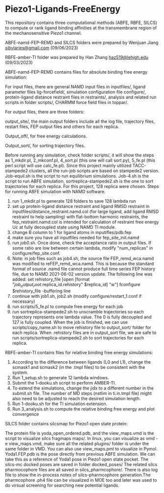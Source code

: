 # Piezo1-Ligands-FreeEnergy
This repository contains three computational methods (ABFE, RBFE, SILCS) to compute or rank ligand binding affinities at the transmembrane region of the mechanosensitive Piezo1 channel.

ABFE-namd-FEP-REMD and SILCS folders were prepared by Wenjuan Jiang <sibylaries@gmail.com> (09/06/2023)

RBFE-amber-TI folder was prepared by Han Zhang <haz519@lehigh.edu> (09/03/2023)

ABFE-namd-FEP-REMD contains files for absolute binding free energy simulation:

For input files, there are general NAMD input files in inputfiles/, ligand parameter files lig-forcefield/, simulation configuration file configure/,  protein-ligand distance restraint files in restraints/, analysis and related run scripts in folder scripts/, CHARMM force field files in toppar/. 

For output files, there are three folders: 

output_site/, the main output folders include all the log file, trajectory files, restart files, FEP output files and others for each replica. 

Output_off/, for free energy calculations. 

Output_sort/, for sorting trajectory files.

Before running any simulation, check folder scripts/, it will show the steps as 1_mkdir.pl, 2_mkconf.pl, 4_sort.pl (this one will call sort.py), 5_fe.pl (this perl script will use calc_fe.pl). Since this project mainly utilized TACC-stampede2 clusters, all the run-job scripts are based on stampede2 version. Job-equil.sh is the script to run equilibrium simulations. Job-4.sh is the script to run ABFE simulation, sortreplica-stampede2.sh is the one to sort trajectories for each replica. For this project, 128 replica were chosen.
Steps for running ABFE simulation with NAMD software.
1.	run 1_mkdir.pl to generate 128 folders to save 128 lambda run
2.	set up protein-ligand distance restraint and ligand RMSD restraint in inputfiles/distance_restraint.namd.col (for large ligand, add ligand RMSD restraint to help sampling) with flat-bottom harmonic restraints, the fep_restraint.namd.col is intended for calculation of restraint free energy Uc at fully decoupled state using NAMD TI module.
3.	change B column to 1 for ligand atoms in inputifles/pdb.fep
4.	make sure you have all inputfiles needed for fep_site_init.namd
5.	run job0.sh. Once done, check the acceptance ratio in output files. If some ratio are low between certain lambda, modify "num_replicas" in configure/fep_site.conf. 
6.	Note: in job files such as job4.sh, the source file FEP_remd_wca.namd was modified to reFEP_remd_wca.namd. This is because the standard format of source .namd file cannot produce full time series FEP history file, due to NAMD 2021-06-02 version update. The following line was added:
set rehistory_file [open [format "$job_output_root.$replica_id.rehistory" $replica_id] "w"]
  	fconfigure $rehistory_file -buffering line
7.	continue with job1.sh, job2.sh (modify configure/restart_1.conf if necessary)
8.	run scripts/5_fe.pl to compute free energy for each job
9.	run sortreplica-stampede2.sh to unscramble trajectories so each trajectory represents one lambda value. The 0 is fully decoupled and 127 is fully coupled. When the job is finished, we can use scripts/copy_name.sh to move rehistory file to output_sort/ folder for each replica. When .rehistory files are in output_sort file, we are safe to run scripts/sortreplica-stampede2.sh to sort trajectories for each replica.


RBFE-amber-TI contains files for relative binding free energy simulations:

1. According to the difference between ligands (L0 and L1), change the scmask1 and scmask2 (in the .tmpl files) to be consistent with the system.
2. Run 1_setup.sh to generate 12 lambda windows.
3. Submit the 1-dooku.sh script to perform AMBER-TI.
4. To extend the simulations, change the jidx to a different number in the submit.sh file. The number of MD steps (nstlim in ti.in.tmpl file) might also need to be adjusted to reach the desired simulation length.
5. Run 1-dooku.sh for the TI simulation extension.
6. Run 3_analysis.sh to compute the relative binding free energy and plot convergence

SILCS folder contains silcsmap for Piezo1 open state protein:


The protein file is yoda_open_ordered.pdb, and the view_maps.vmd is the script to visualize silcs fragmaps maps/.
In linux, you can visualize as vmd -e view_maps.vmd, make sure all the related plugins/ folder is under the same folder in VMD. You can also use view_maps.pml to visualize in Pymol. Yoda1.FEP.pdb is the pose directly from previous ABFE simulation. We can take this as a reference of Yoda1 pose in Piezo1 open state pocket.
The silcs-mc docked poses are saved in folder docked_poses/ 
The related silcs pharmocophore files are all saved in silcs_pharmcophore/. There is also log file to show the in-process notes of silcs-pharmcophore generation.The pharmcophore .ph4 file can be visualized in MOE too and later was used to do virsual screening for searching new potential ligands.
